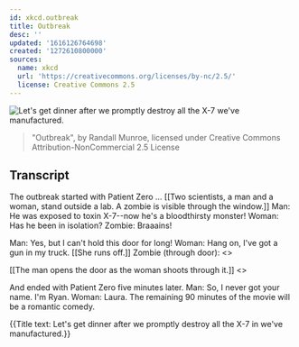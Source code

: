 ```yaml
---
id: xkcd.outbreak
title: Outbreak
desc: ''
updated: '1616126764698'
created: '1272610800000'
sources:
  name: xkcd
  url: 'https://creativecommons.org/licenses/by-nc/2.5/'
  license: Creative Commons 2.5
---
```

![Let's get dinner after we promptly destroy all the X-7 we've manufactured.](https://imgs.xkcd.com/comics/outbreak.png)
> "Outbreak", by Randall Munroe, licensed under Creative Commons Attribution-NonCommercial 2.5 License

## Transcript
The outbreak started with Patient Zero ...
[[Two scientists, a man and a woman, stand outside a lab. A zombie is visible through the window.]]
Man: He was exposed to toxin X-7--now he's a bloodthirsty monster!
Woman: Has he been in isolation?
Zombie: Braaains!

Man: Yes, but I can't hold this door for long!
Woman: Hang on, I've got a gun in my truck.
[[She runs off.]]
Zombie (through door): <<wham>>

[[The man opens the door as the woman shoots through it.]]
<<BLAM>>

And ended with Patient Zero five minutes later.
Man: So, I never got your name. I'm Ryan.
Woman: Laura.
The remaining 90 minutes of the movie will be a romantic comedy.

{{Title text: Let's get dinner after we promptly destroy all the X-7 in we've manufactured.}}
